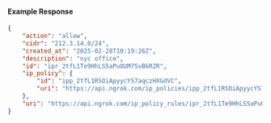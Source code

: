 <!-- Code generated for API Clients. DO NOT EDIT. -->

#### Example Response

```json
{
	"action": "allow",
	"cidr": "212.3.14.0/24",
	"created_at": "2025-02-28T10:19:26Z",
	"description": "nyc office",
	"id": "ipr_2tfL1Te9HhLS5aPuOUM75vBkRZR",
	"ip_policy": {
		"id": "ipp_2tfL1RSOiApyycYS7aqczHXGdVC",
		"uri": "https://api.ngrok.com/ip_policies/ipp_2tfL1RSOiApyycYS7aqczHXGdVC"
	},
	"uri": "https://api.ngrok.com/ip_policy_rules/ipr_2tfL1Te9HhLS5aPuOUM75vBkRZR"
}
```

